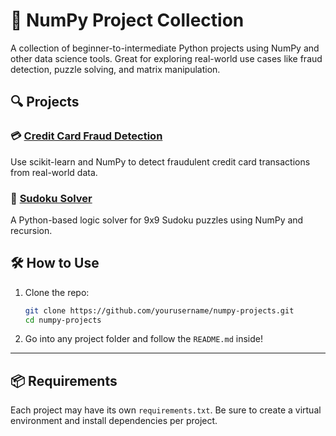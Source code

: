 # 🧮 NumPy Project Collection

A collection of beginner-to-intermediate Python projects using NumPy and other data science tools. Great for exploring real-world use cases like fraud detection, puzzle solving, and matrix manipulation.

## 🔍 Projects

### 💳 [Credit Card Fraud Detection](./FraudDetector/)
Use scikit-learn and NumPy to detect fraudulent credit card transactions from real-world data.

### 🔢 [Sudoku Solver](./SudokuSolver/)
A Python-based logic solver for 9x9 Sudoku puzzles using NumPy and recursion.


## 🛠️ How to Use

1. Clone the repo:
    ```bash
    git clone https://github.com/yourusername/numpy-projects.git
    cd numpy-projects
    ```

2. Go into any project folder and follow the `README.md` inside!

---

## 📦 Requirements

Each project may have its own `requirements.txt`. Be sure to create a virtual environment and install dependencies per project.
